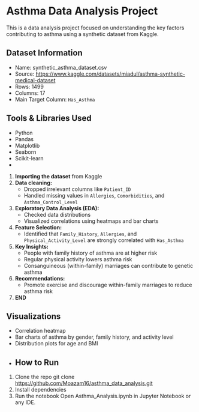 # Asthma Data Analysis Project

This is a data analysis project focused on understanding the key factors contributing to asthma using a synthetic dataset from Kaggle.

## Dataset Information

- Name: synthetic_asthma_dataset.csv
- Source: https://www.kaggle.com/datasets/miadul/asthma-synthetic-medical-dataset
- Rows: 1499
- Columns: 17
- Main Target Column: `Has_Asthma`

## Tools & Libraries Used

- Python
- Pandas
- Matplotlib
- Seaborn
- Scikit-learn
-

1. **Importing the dataset** from Kaggle
2. **Data cleaning:**
   - Dropped irrelevant columns like `Patient_ID`
   - Handled missing values in `Allergies`, `Comorbidities`, and `Asthma_Control_Level`
3. **Exploratory Data Analysis (EDA):**
   - Checked data distributions
   - Visualized correlations using heatmaps and bar charts
4. **Feature Selection:**
   - Identified that `Family_History`, `Allergies`, and `Physical_Activity_Level` are strongly correlated with `Has_Asthma`
5. **Key Insights:**
   - People with family history of asthma are at higher risk
   - Regular physical activity lowers asthma risk
   - Consanguineous (within-family) marriages can contribute to genetic asthma
6. **Recommendations:**
   - Promote exercise and discourage within-family marriages to reduce asthma risk
7. **END**

## Visualizations

- Correlation heatmap
- Bar charts of asthma by gender, family history, and activity level
- Distribution plots for age and BMI
- ## How to Run

1. Clone the repo git clone https://github.com/Moazam16/asthma_data_analysis.git
2. Install dependencies
3. Run the notebook
   Open Asthma_Analysis.ipynb in Jupyter Notebook or any IDE.
